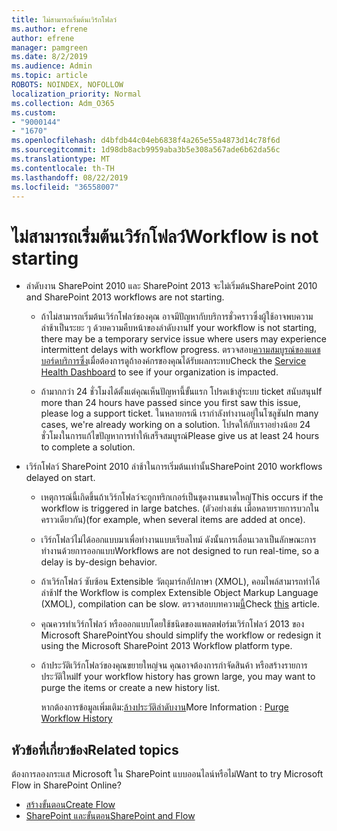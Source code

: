 ```yaml
---
title: ไม่สามารถเริ่มต้นเวิร์กโฟลว์
ms.author: efrene
author: efrene
manager: pamgreen
ms.date: 8/2/2019
ms.audience: Admin
ms.topic: article
ROBOTS: NOINDEX, NOFOLLOW
localization_priority: Normal
ms.collection: Adm_O365
ms.custom:
- "9000144"
- "1670"
ms.openlocfilehash: d4bfdb44c04eb6838f4a265e55a4873d14c78f6d
ms.sourcegitcommit: 1d98db8acb9959aba3b5e308a567ade6b62da56c
ms.translationtype: MT
ms.contentlocale: th-TH
ms.lasthandoff: 08/22/2019
ms.locfileid: "36558007"
---
```

# <a name="workflow-is-not-starting"></a><span data-ttu-id="d3dd2-102">ไม่สามารถเริ่มต้นเวิร์กโฟลว์</span><span class="sxs-lookup"><span data-stu-id="d3dd2-102">Workflow is not starting</span></span>

- <span data-ttu-id="d3dd2-103">ลำดับงาน SharePoint 2010 และ SharePoint 2013 จะไม่เริ่มต้น</span><span class="sxs-lookup"><span data-stu-id="d3dd2-103">SharePoint 2010 and SharePoint 2013 workflows are not starting.</span></span>

    - <span data-ttu-id="d3dd2-104">ถ้าไม่สามารถเริ่มต้นเวิร์กโฟลว์ของคุณ อาจมีปัญหากับบริการชั่วคราวซึ่งผู้ใช้อาจพบความล่าช้าเป็นระยะ ๆ ด้วยความคืบหน้าของลำดับงาน</span><span class="sxs-lookup"><span data-stu-id="d3dd2-104">If your workflow is not starting, there may be a temporary service issue where users may experience intermittent delays with workflow progress.</span></span> <span data-ttu-id="d3dd2-105">ตรวจสอบ[ความสมบูรณ์ของแดชบอร์ดบริการซึ่ง](https:/admin.microsoft.com/AdminPortal/Home#/servicehealth)เมื่อต้องการดูถ้าองค์กรของคุณได้รับผลกระทบ</span><span class="sxs-lookup"><span data-stu-id="d3dd2-105">Check the [Service Health Dashboard](https:/admin.microsoft.com/AdminPortal/Home#/servicehealth) to see if your organization is impacted.</span></span>

    - <span data-ttu-id="d3dd2-106">ถ้ามากกว่า 24 ชั่วโมงได้ตั้งแต่คุณเห็นปัญหานี้ขั้นแรก โปรดเข้าสู่ระบบ ticket สนับสนุน</span><span class="sxs-lookup"><span data-stu-id="d3dd2-106">If more than 24 hours have passed since you first saw this issue, please log a support ticket.</span></span> <span data-ttu-id="d3dd2-107">ในหลายกรณี เรากำลังทำงานอยู่ในโซลูชัน</span><span class="sxs-lookup"><span data-stu-id="d3dd2-107">In many cases, we're already working on a solution.</span></span> <span data-ttu-id="d3dd2-108">โปรดให้กับเราอย่างน้อย 24 ชั่วโมงในการแก้ไขปัญหาการทำให้เสร็จสมบูรณ์</span><span class="sxs-lookup"><span data-stu-id="d3dd2-108">Please give us at least 24 hours to complete a solution.</span></span>

- <span data-ttu-id="d3dd2-109">เวิร์กโฟลว์ SharePoint 2010 ล่าช้าในการเริ่มต้นเท่านั้น</span><span class="sxs-lookup"><span data-stu-id="d3dd2-109">SharePoint 2010 workflows delayed on start.</span></span>

    - <span data-ttu-id="d3dd2-110">เหตุการณ์นี้เกิดขึ้นถ้าเวิร์กโฟลว์จะถูกทริกเกอร์เป็นชุดงานขนาดใหญ่</span><span class="sxs-lookup"><span data-stu-id="d3dd2-110">This occurs if the workflow is triggered in large batches.</span></span> <span data-ttu-id="d3dd2-111">(ตัวอย่างเช่น เมื่อหลายรายการบวกในคราวเดียวกัน)</span><span class="sxs-lookup"><span data-stu-id="d3dd2-111">(for example, when several items are added at once).</span></span>

    - <span data-ttu-id="d3dd2-112">เวิร์กโฟลว์ไม่ได้ออกแบบมาเพื่อทำงานแบบเรียลไทม์ ดังนั้นการเลื่อนเวลาเป็นลักษณะการทำงานด้วยการออกแบบ</span><span class="sxs-lookup"><span data-stu-id="d3dd2-112">Workflows are not designed to run real-time, so a delay is by-design behavior.</span></span>

   -  <span data-ttu-id="d3dd2-113">ถ้าเวิร์กโฟลว์ ซับซ้อน Extensible วัตถุมาร์กอัปภาษา (XMOL), คอมไพล์สามารถทำได้ล่าช้า</span><span class="sxs-lookup"><span data-stu-id="d3dd2-113">If the Workflow is complex Extensible Object Markup Language (XMOL), compilation can be slow.</span></span> <span data-ttu-id="d3dd2-114">ตรวจสอบบทความ[นี้](https://support.microsoft.com/en-us/kb/3043697)</span><span class="sxs-lookup"><span data-stu-id="d3dd2-114">Check [this](https://support.microsoft.com/en-us/kb/3043697) article.</span></span>

    - <span data-ttu-id="d3dd2-115">คุณควรทำเวิร์กโฟลว์ หรือออกแบบโดยใช้ชนิดของแพลตฟอร์มเวิร์กโฟลว์ 2013 ของ Microsoft SharePoint</span><span class="sxs-lookup"><span data-stu-id="d3dd2-115">You should simplify the workflow or redesign it using the Microsoft SharePoint 2013 Workflow platform type.</span></span>

    - <span data-ttu-id="d3dd2-116">ถ้าประวัติเวิร์กโฟลว์ของคุณขยายใหญ่จน คุณอาจต้องการกำจัดสินค้า หรือสร้างรายการประวัติใหม่</span><span class="sxs-lookup"><span data-stu-id="d3dd2-116">If your workflow history has grown large, you may want to purge the items or create a new history list.</span></span>

        <span data-ttu-id="d3dd2-117">หากต้องการข้อมูลเพิ่มเติม:[ล้างประวัติลำดับงาน](https://blogs.technet.microsoft.com/marj/2015/08/07/sharepoint-2010-workflows-best-practice-purge-workflow-history-list-items/)</span><span class="sxs-lookup"><span data-stu-id="d3dd2-117">More Information : [Purge Workflow History](https://blogs.technet.microsoft.com/marj/2015/08/07/sharepoint-2010-workflows-best-practice-purge-workflow-history-list-items/)</span></span>


## <a name="related-topics"></a><span data-ttu-id="d3dd2-118">หัวข้อที่เกี่ยวข้อง</span><span class="sxs-lookup"><span data-stu-id="d3dd2-118">Related topics</span></span>
<span data-ttu-id="d3dd2-119">ต้องการลองกระแส Microsoft ใน SharePoint แบบออนไลน์หรือไม่</span><span class="sxs-lookup"><span data-stu-id="d3dd2-119">Want to try Microsoft Flow in SharePoint Online?</span></span>
- [<span data-ttu-id="d3dd2-120">สร้างขั้นตอน</span><span class="sxs-lookup"><span data-stu-id="d3dd2-120">Create Flow</span></span>](https://support.office.com/article/Create-a-flow-for-a-list-or-library-in-SharePoint-Online-or-OneDrive-for-Business-a9c3e03b-0654-46af-a254-20252e580d01) 
- [<span data-ttu-id="d3dd2-121">SharePoint และขั้นตอน</span><span class="sxs-lookup"><span data-stu-id="d3dd2-121">SharePoint and Flow</span></span>](https://flow.microsoft.com/blog/sharepoint-and-flow/) 


